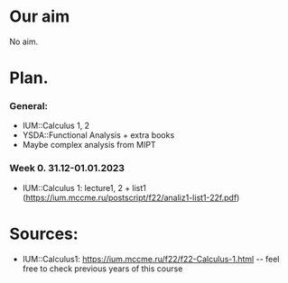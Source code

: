 # Our aim

No aim.


# Plan.

### General:

- IUM::Calculus 1, 2
- YSDA::Functional Analysis + extra books
- Maybe complex analysis from MIPT

### Week 0. 31.12-01.01.2023

- IUM::Calculus 1: lecture1, 2 + list1 (https://ium.mccme.ru/postscript/f22/analiz1-list1-22f.pdf)












# Sources:

- IUM::Calculus1: https://ium.mccme.ru/f22/f22-Calculus-1.html
-- feel free to check previous years of this course
